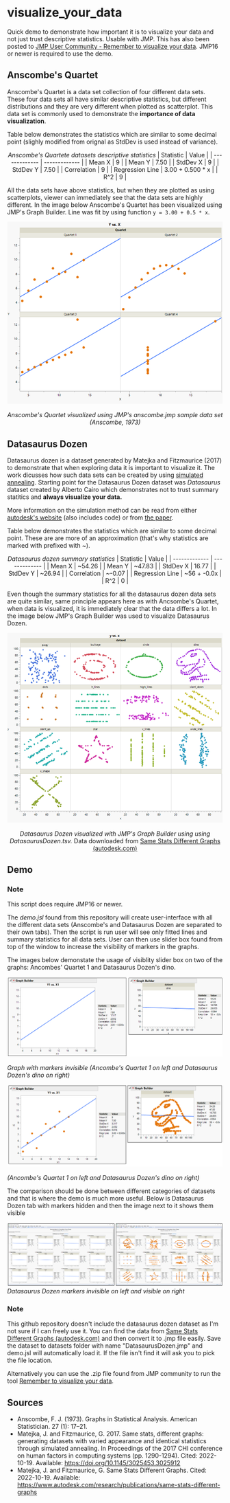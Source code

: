# visualize_your_data
Quick demo to demonstrate how important it is to visualize your data and not just trust descriptive statistics. Usable with JMP. This has also been posted to [JMP User Community - Remember to visualize your data](https://community.jmp.com/t5/forums/postpage/board-id/discussions/load-autosave/true). JMP16 or newer is required to use the demo.

## Anscombe's Quartet
Anscombe's Quartet is a data set collection of four different data sets. These four data sets all have similar descriptive statistics, but different distributions and they are very different when plotted as scatterplot. This data set is commonly used to demonstrate the **importance of data visualization**.

Table below demonstrates the statistics which are similar to some decimal point (slighly modified from orignal as StdDev is used instead of variance).

<center>

_Anscombe's Quartete datasets descriptive statistics_
| Statistic  | Value |
| ------------- | ------------- |
| Mean X  | 9  |
| Mean Y  | 7.50  |
| StdDev X | 9  |
| StdDev Y | 7.50  |
| Correlation  | 9  |
| Regression Line  | 3.00 + 0.500 * x  |
| R^2  | 9  |

</center>

All the data sets have above statistics, but when they are plotted as using scatterplots, viewer can immediately see that the data sets are highly different. In the image below Anscombe's Quartet has been visualized using JMP's Graph Builder. Line was fit by using function `y = 3.00 + 0.5 * x`. 

<center>

![Anscombe's Quartet](images/anscombes_quartet.png)

_Anscombe's Quartet visualized using JMP's anscombe.jmp sample data set (Anscombe, 1973)_

</center>

## Datasaurus Dozen
Datasaurus dozen is a dataset generated by Matejka and Fitzmaurice (2017) to demonstrate that when exploring data it is important to visualize it. The work dicusses how such data sets can be created by using [simulated annealing](https://en.wikipedia.org/wiki/Simulated_annealing). Starting point for the Datasaurus Dozen dataset was _Datasaurus_ dataset created by Alberto Cairo which demonstrates not to trust summary statitics and **always visualize your data.**

More information on the simulation method can be read from either [autodesk's website](https://www.autodesk.com/research/publications/same-stats-different-graphs) (also includes code) or from [the paper](https://doi.org/10.1145/3025453.3025912).

Table below demonstrates the statistics which are similar to some decimal point. These are are more of an approximation (that's why statistics are marked with prefixed with ~).

<center>

_Datasaurus dozen summary statistics_
| Statistic  | Value |
| ------------- | ------------- |
| Mean X  | ~54.26  |
| Mean Y  | ~47.83  |
| StdDev X | 16.77  |
| StdDev Y | ~26.94  |
| Correlation  | ~-0.07  |
| Regression Line  | ~56 + -0.0x  |
| R^2  | 0  |

</center>

Even though the summary statistics for all the datasaurus dozen data sets are quite similar, same principle appears here as with Ancsombe's Quartet, when data is visualized, it is immediately clear that the data differs a lot. In the image below JMP's Graph Builder was used to visualize Datasaurus Dozen. 

<center>

![Datasaurus Dozen](images/datasaurusdozen.png)

_Datasaurus Dozen visualized with JMP's Graph Builder using using DatasaurusDozen.tsv._ Data downloaded from [Same Stats Different Graphs (autodesk.com)](https://www.autodesk.com/research/publications/same-stats-different-graphs)

</center>

## Demo
### Note
This script does require JMP16 or newer.

The _demo.jsl_ found from this repository will create user-interface with all the different data sets (Anscombe's and Datasaurus Dozen are separated to their own tabs). Then the script is run user will see only fitted lines and summary statistics for all data sets. User can then use slider box found from top of the window to increase the visibility of markers in the graphs.

The images below demonstate the usage of visiblity slider box on two of the graphs: Ancombes' Quartet 1 and Datasaurus Dozen's dino.

![Invisible Markers](images/markers_invisible.png)

_Graph with markers invisible (Ancombe's Quartet 1 on left and Datasaurus Dozen's dino on right)_

![Visible Markers](images/markers_visible.png)

_(Ancombe's Quartet 1 on left and Datasaurus Dozen's dino on right)_

The comparison should be done between different categories of datasets and that is where the demo is much more useful. Below is Datasaurus Dozen tab with markers hidden and then the image next to it shows them visible

![Datasaurus Dozen comparison](images/saurus_dozen.png)
_Datasaurus Dozen markers invisible on left and visible on right_

### Note
This github repository doesn't include the datasaurus dozen dataset as I'm not sure if I can freely use it. You can find the data from [Same Stats Different Graphs (autodesk.com)](https://www.autodesk.com/research/publications/same-stats-different-graphs) and then convert it to .jmp file easily. Save the dataset to datasets folder with name "DatasaurusDozen.jmp" and demo.jsl will automatically load it. If the file isn't find it will ask you to pick the file location.

Alternatively you can use the .zip file found from JMP community to run the tool [Remember to visualize your data](https://community.jmp.com/t5/forums/postpage/board-id/discussions/load-autosave/true). 



## Sources
* Anscombe, F. J. (1973). Graphs in Statistical Analysis. American Statistician. 27 (1): 17–21.
* Matejka, J. and Fitzmaurice, G. 2017. Same stats, different graphs: generating datasets with varied appearance and identical statistics through simulated annealing. In Proceedings of the 2017 CHI conference on human factors in computing systems (pp. 1290-1294). Cited: 2022-10-19. Available: https://doi.org/10.1145/3025453.3025912
* Matejka, J. and Fitzmaurice, G. Same Stats Different Graphs. Cited: 2022-10-19. Available: https://www.autodesk.com/research/publications/same-stats-different-graphs